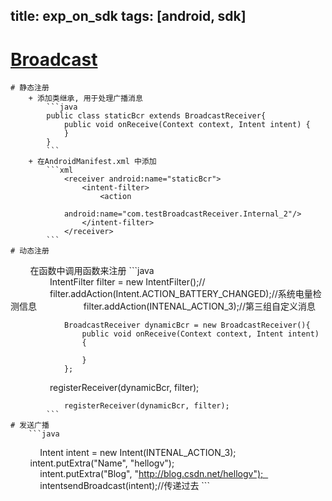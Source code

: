 title: exp_on_sdk
tags: [android, sdk]
---




# [Broadcast](Android提高第六篇之BroadcastReceiver)
	# 静态注册 
		+ 添加类继承, 用于处理广播消息
			```java
			public class staticBcr extends BroadcastReceiver{
			    public void onReceive(Context context, Intent intent) {  
			    }  
			}
			```
		+ 在AndroidManifest.xml 中添加
			```xml
				<receiver android:name="staticBcr">  
				    <intent-filter>  
				        <action  
				            android:name="com.testBroadcastReceiver.Internal_2"/>  
				    </intent-filter>  
				</receiver> 
			```
	# 动态注册
        在函数中调用函数来注册 
			```java 
                IntentFilter filter = new IntentFilter();//  
                filter.addAction(Intent.ACTION_BATTERY_CHANGED);//系统电量检测信息  
                filter.addAction(INTENAL_ACTION_3);//第三组自定义消息  

				BroadcastReceiver dynamicBcr = new BroadcastReceiver(){
		   			public void onReceive(Context context, Intent intent) 
					{

					}
				};
                registerReceiver(dynamicBcr, filter);

				registerReceiver(dynamicBcr, filter);
			```
	# 发送广播
		```java
            Intent intent = new Intent(INTENAL_ACTION_3);  
 	        intent.putExtra("Name", "hellogv");  
            intent.putExtra("Blog", "http://blog.csdn.net/hellogv");  
            intentsendBroadcast(intent);//传递过去
		```  

